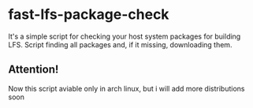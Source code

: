 # fast-lfs-package-check
It's a simple script for checking your host system packages for building LFS. Script finding all packages and, if it missing, downloading them.

## Attention!
Now this script aviable only in arch linux, but i will add more distributions soon
